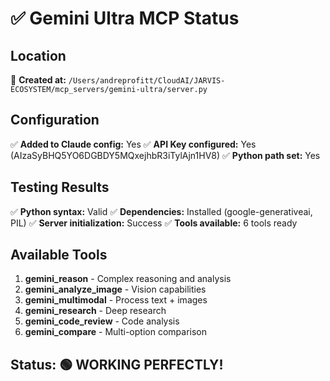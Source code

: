 # ✅ Gemini Ultra MCP Status

## Location
📁 **Created at:** `/Users/andreprofitt/CloudAI/JARVIS-ECOSYSTEM/mcp_servers/gemini-ultra/server.py`

## Configuration
✅ **Added to Claude config:** Yes
✅ **API Key configured:** Yes (AIzaSyBHQ5YO6DGBDY5MQxejhbR3iTylAjn1HV8)
✅ **Python path set:** Yes

## Testing Results
✅ **Python syntax:** Valid
✅ **Dependencies:** Installed (google-generativeai, PIL)
✅ **Server initialization:** Success
✅ **Tools available:** 6 tools ready

## Available Tools
1. **gemini_reason** - Complex reasoning and analysis
2. **gemini_analyze_image** - Vision capabilities
3. **gemini_multimodal** - Process text + images
4. **gemini_research** - Deep research
5. **gemini_code_review** - Code analysis
6. **gemini_compare** - Multi-option comparison

## Status: 🟢 WORKING PERFECTLY!
